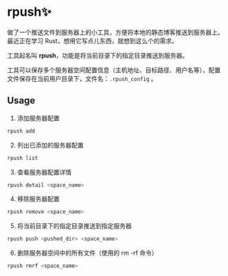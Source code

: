 # rpush✨

做了一个推送文件到服务器上的小工具，方便将本地的静态博客推送到服务器上。最近正在学习 Rust，想用它写点儿东西，就想到这么个的需求。

工具起名叫 **rpush**，功能是将当前目录下的指定目录推送到服务器。

工具可以保存多个服务器空间配置信息（主机地址、目标路径、用户名等），配置文件保存在当前用户目录下，文件名：`.rpush_config` 。

## Usage

1. 添加服务器配置
```bash
rpush add 
```

2. 列出已添加的服务器配置
```bash
rpush list 
```

3. 查看服务器配置详情
```bash
rpush detail <space_name>
```

4. 移除服务器配置
```bash
rpush remove <space_name>
```

5. 将当前目录下的指定目录推送到指定服务器
```bash
rpush push <pushed_dir> <space_name>
```

6. 删除服务器空间中的所有文件（使用的 rm -rf 命令）
```bash
rpush rmrf <space_name> 
```